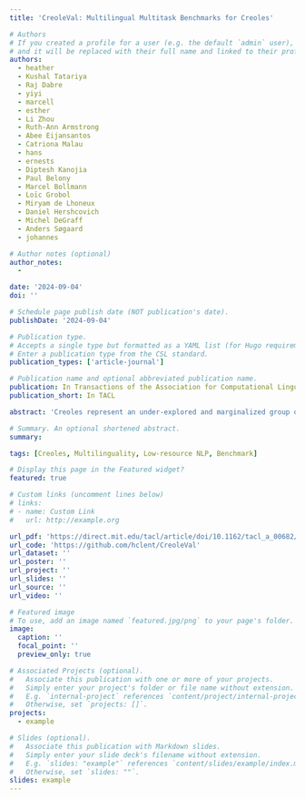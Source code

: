 ```yaml
---
title: 'CreoleVal: Multilingual Multitask Benchmarks for Creoles'

# Authors
# If you created a profile for a user (e.g. the default `admin` user), write the username (folder name) here
# and it will be replaced with their full name and linked to their profile.
authors:
  - heather
  - Kushal Tatariya
  - Raj Dabre
  - yiyi
  - marcell
  - esther
  - Li Zhou
  - Ruth-Ann Armstrong
  - Abee Eijansantos
  - Catriona Malau
  - hans
  - ernests
  - Diptesh Kanojia
  - Paul Belony
  - Marcel Bollmann
  - Loïc Grobol
  - Miryam de Lhoneux
  - Daniel Hershcovich
  - Michel DeGraff
  - Anders Søgaard
  - johannes

# Author notes (optional)
author_notes:
  - 

date: '2024-09-04'
doi: ''

# Schedule page publish date (NOT publication's date).
publishDate: '2024-09-04'

# Publication type.
# Accepts a single type but formatted as a YAML list (for Hugo requirements).
# Enter a publication type from the CSL standard.
publication_types: ['article-journal']

# Publication name and optional abbreviated publication name.
publication: In Transactions of the Association for Computational Linguistics
publication_short: In TACL

abstract: 'Creoles represent an under-explored and marginalized group of languages, with few available resources for NLP research. While the genealogical ties between Creoles and a number of highly resourced languages imply a significant potential for transfer learning, this potential is hampered due to this lack of annotated data. In this work we present CreoleVal, a collection of benchmark datasets spanning 8 different NLP tasks, covering up to 28 Creole languages; it is an aggregate of novel development datasets for reading comprehension relation classification, and machine translation for Creoles, in addition to a practical gateway to a handful of preexisting benchmarks. For each benchmark, we conduct baseline experiments in a zero-shot setting in order to further ascertain the capabilities and limitations of transfer learning for Creoles. Ultimately, we see CreoleVal as an opportunity to empower research on Creoles in NLP and computational linguistics, and in general, a step towards more equitable language technology around the globe.'

# Summary. An optional shortened abstract.
summary:

tags: [Creoles, Multilinguality, Low-resource NLP, Benchmark]

# Display this page in the Featured widget?
featured: true

# Custom links (uncomment lines below)
# links:
# - name: Custom Link
#   url: http://example.org

url_pdf: 'https://direct.mit.edu/tacl/article/doi/10.1162/tacl_a_00682/124256/CreoleVal-Multilingual-Multitask-Benchmarks-for'
url_code: 'https://github.com/hclent/CreoleVal'
url_dataset: ''
url_poster: ''
url_project: ''
url_slides: ''
url_source: ''
url_video: ''

# Featured image
# To use, add an image named `featured.jpg/png` to your page's folder.
image:
  caption: ''
  focal_point: ''
  preview_only: true

# Associated Projects (optional).
#   Associate this publication with one or more of your projects.
#   Simply enter your project's folder or file name without extension.
#   E.g. `internal-project` references `content/project/internal-project/index.md`.
#   Otherwise, set `projects: []`.
projects:
  - example

# Slides (optional).
#   Associate this publication with Markdown slides.
#   Simply enter your slide deck's filename without extension.
#   E.g. `slides: "example"` references `content/slides/example/index.md`.
#   Otherwise, set `slides: ""`.
slides: example
---
```


<!-- {{% callout note %}}
Click the _Cite_ button above to demo the feature to enable visitors to import publication metadata into their reference management software.
{{% /callout %}}

{{% callout note %}}
Create your slides in Markdown - click the _Slides_ button to check out the example.
{{% /callout %}}

Add the publication's **full text** or **supplementary notes** here. You can use rich formatting such as including [code, math, and images](https://docs.hugoblox.com/content/writing-markdown-latex/). -->

